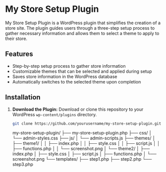 # My Store Setup Plugin

My Store Setup Plugin is a WordPress plugin that simplifies the creation of a store site. The plugin guides users through a three-step setup process to gather necessary information and allows them to select a theme to apply to their store.

## Features

- Step-by-step setup process to gather store information
- Customizable themes that can be selected and applied during setup
- Saves store information in the WordPress database
- Automatically switches to the selected theme upon completion

## Installation

1. **Download the Plugin:**
   Download or clone this repository to your WordPress `wp-content/plugins` directory.

   ```bash
   git clone https://github.com/yourusername/my-store-setup-plugin.git
   ```

   my-store-setup-plugin/
   ├── my-store-setup-plugin.php
   ├── css/
   │ └── admin-styles.css
   ├── js/
   │ └── admin-scripts.js
   ├── themes/
   │ ├── theme1/
   │ │ ├── index.php
   │ │ ├── style.css
   │ │ ├── script.js
   │ │ ├── functions.php
   │ │ └── screenshot.png
   │ └── theme2/
   │ ├── index.php
   │ ├── style.css
   │ ├── script.js
   │ ├── functions.php
   │ └── screenshot.png
   └── templates/
   ├── step1.php
   ├── step2.php
   └── step3.php

